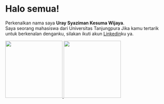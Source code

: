 
# Halo semua! 
Perkenalkan nama saya **Uray Syaziman Kesuma Wijaya**.\
Saya seorang mahasiswa dari Universitas Tanjungpura
Jika kamu tertarik untuk berkenalan denganku, silakan ikuti akun [Linkedin](https://www.linkedin.com/in/uray-syaziman-474167205)ku ya.
 
<p align="left">
<a href="https://github.com/gilangadhan">
  <img height="180em" src="https://github-readme-stats-eight-theta.vercel.app/api?  username=syaziman2020&show_icons=true&theme=algolia&include_all_commits=true&count_private=true"/>
  <img height="180em" src="https://github-readme-stats-eight-theta.vercel.app/api/top-langs/?username=syaziman2020&layout=compact&langs_count=8&theme=algolia"/>
</a>
</p>

<!---
syaziman2020/syaziman2020 is a ✨ special ✨ repository because its `README.md` (this file) appears on your GitHub profile.
You can click the Preview link to take a look at your changes.
--->
